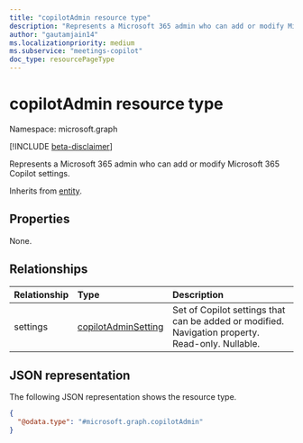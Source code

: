 ```yaml
---
title: "copilotAdmin resource type"
description: "Represents a Microsoft 365 admin who can add or modify Microsoft 365 Copilot settings."
author: "gautamjain14"
ms.localizationpriority: medium
ms.subservice: "meetings-copilot"
doc_type: resourcePageType
---
```


# copilotAdmin resource type

Namespace: microsoft.graph

[!INCLUDE [beta-disclaimer](../../includes/beta-disclaimer.md)]

Represents a Microsoft 365 admin who can add or modify Microsoft 365 Copilot settings.


Inherits from [entity](../resources/entity.md).

## Properties

None.

## Relationships
|Relationship|Type|Description|
|:---|:---|:---|
|settings|[copilotAdminSetting](../resources/copilotadminsetting.md)|Set of Copilot settings that can be added or modified. Navigation property. Read-only. Nullable.|

## JSON representation
The following JSON representation shows the resource type.
<!-- {
  "blockType": "resource",
  "keyProperty": "id",
  "@odata.type": "microsoft.graph.copilotAdmin",
  "baseType": "microsoft.graph.entity",
  "openType": false
}
-->
``` json
{
  "@odata.type": "#microsoft.graph.copilotAdmin"
}
```

